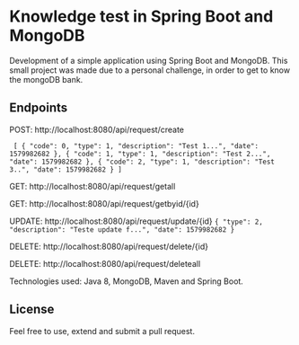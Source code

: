 # Knowledge test in Spring Boot and MongoDB

Development of a simple application using Spring Boot and MongoDB. 
This small project was made due to a personal challenge, in order to get to know the mongoDB bank.


## Endpoints
POST: http://localhost:8080/api/request/create

`
[
     {
         "code": 0,
         "type": 1,
         "description": "Test 1...",
         "date": 1579982682
     },
     {
         "code": 1,
         "type": 1,
         "description": "Test 2...",
         "date": 1579982682
     },
     {
         "code": 2,
         "type": 1,
         "description": "Test 3..",
         "date": 1579982682
     }
 ]`

GET: http://localhost:8080/api/request/getall

GET: http://localhost:8080/api/request/getbyid/{id}

UPDATE: http://localhost:8080/api/request/update/{id}
`{
     "type": 2,
     "description": "Teste update f...",
     "date": 1579982682
 }`

DELETE: http://localhost:8080/api/request/delete/{id}

DELETE: http://localhost:8080/api/request/deleteall

Technologies used: Java 8, MongoDB, Maven and Spring Boot. 

## License
Feel free to use, extend and submit a pull request.